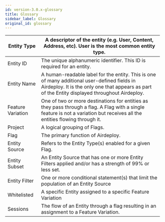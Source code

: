 ```yaml
---
id: version-3.0.x-glossary
title: Glossary
sidebar_label: Glossary
original_id: glossary
---
```




| Entity Type       | A descriptor of the entity (e.g. User, Content, Address, etc). User is the most common entity type.                                                                                           |
| ----------------- | --------------------------------------------------------------------------------------------------------------------------------------------------------------------------------------------- |
| Entity ID         | The unique alphanumeric identifier.  This ID is required for an entity.                                                                                                                       |
| Entity Name       | A human-readable label for the entity. This is one of many additional user-defined fields in Airdeploy. It is the only one that appears as part of the Entity displayed throughout Airdeploy. |
| Feature Variation | One of two or more destinations for entities as they pass through a flag. A Flag with a single feature is not a variation but receives all the entities flowing through it.                   |
| Project           | A logical grouping of Flags.                                                                                                                                                                  |
| Flag              | The primary function of Airdeploy.                                                                                                                                                            |
| Entity Source     | Refers to the Entity Type(s) enabled for a given Flag.                                                                                                                                        |
| Entity Subset     | An Entity Source that has one or more Entity Filters applied and/or has a strength of 99% or less set.                                                                                        |
| Entity Filter     | One or more conditional statement(s) that limit the population of an Entity Source                                                                                                            |
| Whitelisted       | A specific Entity assigned to a specific Feature Variation                                                                                                                                    |
| Sessions          | The flow of an Entity through a flag resulting in an assignment to a Feature Variation.                                                                                                       |

